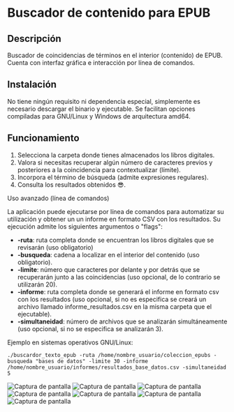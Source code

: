 # Buscador de contenido para EPUB

## Descripción
Buscador de coincidencias de términos en el interior (contenido) de EPUB. Cuenta con interfaz gráfica e interacción por línea de comandos.

## Instalación
No tiene ningún requisito ni dependencia especial, simplemente es necesario descargar el binario y ejecutable. Se facilitan opciones compiladas para GNU/Linux y Windows de arquitectura amd64. 

## Funcionamiento

1.  Selecciona la carpeta donde tienes almacenados los libros digitales.
2.  Valora si necesitas recuperar algún número de caracteres previos y posteriores a la coincidencia para contextualizar (límite).
3.  Incorpora el término de búsqueda (admite expresiones regulares).
4.  Consulta los resultados obtenidos 😎.

Uso avanzado (línea de comandos)

La aplicación puede ejecutarse por línea de comandos para automatizar su utilización y obtener un un informe en formato CSV con los resultados. Su ejecución admite los siguientes argumentos o "flags":

*   **\-ruta**: ruta completa donde se encuentran los libros digitales que se revisarán (uso obligatorio)
*   **\-busqueda**: cadena a localizar en el interior del contenido (uso obligatorio).
*   **\-limite**: número que caracteres por delante y por detrás que se recuperarán junto a las coincidencias (uso opcional, de lo contrario se utilizarán 20).
*   **\-informe**: ruta completa donde se generará el informe en formato csv con los resultados (uso opcional, si no es especifica se creará un archivo llamado informe\_resultados.csv en la misma carpeta que el ejecutable).
*   **\-simultaneidad**: número de archivos que se analizarán simultáneamente (uso opcional, si no se especifica se analizarán 3).

Ejemplo en sistemas operativos GNU/Linux:

`./buscardor_texto_epub -ruta /home/nombre_usuario/coleccion_epubs -busqueda "bases de datos" -limite 30 -informe /home/nombre_usuario/informes/resultados_base_datos.csv -simultaneidad 5`

![Captura de pantalla](https://i.imgur.com/xn6K9UH.png)
![Captura de pantalla](https://i.imgur.com/sd9TRby.png)
![Captura de pantalla](https://i.imgur.com/lLOXosF.png)
![Captura de pantalla](https://i.imgur.com/BwlxExP.png)
![Captura de pantalla](https://i.imgur.com/tgFxHmO.png)
![Captura de pantalla](https://i.imgur.com/TkrjeaD.png)
![Captura de pantalla](https://i.imgur.com/G0MEuIY.png)